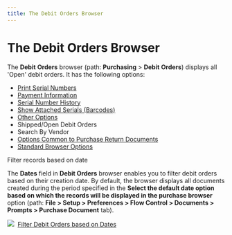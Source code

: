 ```yaml
---
title: The Debit Orders Browser
---
```


# The Debit Orders Browser


The **Debit** **Orders**  browser (path: **Purchasing** >  **Debit** **Orders**)  displays all 'Open' debit orders. It has the following options:

- [Print  Serial Numbers]({{site.pp_baseurl}}/misc/print_options_do_browser_options.html)
- [Payment  Information]({{site.pp_baseurl}}/purc-proc/pos/po-processes/payments/payment-history/payment_history_pur.html)
- [Serial  Number History]({{site.pp_baseurl}}/misc/serial_number_history_do_browser_options.html)
- [Show  Attached Serials (Barcodes)]({{site.pp_baseurl}}/misc/show_attached_serials_(barcodes).html)
- [Other  Options]({{site.pp_baseurl}}/misc/other_options_do_browser_options.html)
- Shipped/Open Debit  Orders
- Search By Vendor
- [Options  Common to Purchase Return Documents]({{site.pp_baseurl}}/return-proc/doc-prof/contents/common_purchase_return_document_profile.html)
- [Standard  Browser Options]({{site.wwe_chm}}/everest-client/ui/browsers/standard_browser_options.html)



Filter records based on date


The **Dates** field in **Debit 
 Orders** browser enables you to filter debit orders based on their  creation date. By default, the browser displays all documents created  during the period specified in the **Select 
 the default date option based on which the records will be displayed in 
 the purchase browser** option (path: **File 
 &gt; Setup &gt; Preferences &gt; Flow Control &gt; Documents &gt; Prompts 
 &gt; Purchase Document** tab).


![]({{site.pp_baseurl}}/img/lens.gif)  [Filter  Debit Orders based on Dates]({{site.pp_baseurl}}/misc/filter_debit_orders_based_on_dates_.html)

